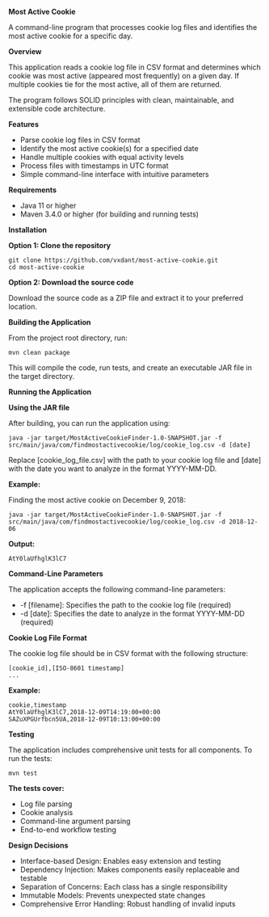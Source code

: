 **Most Active Cookie**

A command-line program that processes cookie log files and identifies the most active cookie for a specific day.

**Overview**

This application reads a cookie log file in CSV format and determines which cookie was most active (appeared most frequently) on a given day. If multiple cookies tie for the most active, all of them are returned.

The program follows SOLID principles with clean, maintainable, and extensible code architecture.

**Features**

* Parse cookie log files in CSV format
* Identify the most active cookie(s) for a specified date
* Handle multiple cookies with equal activity levels
* Process files with timestamps in UTC format
* Simple command-line interface with intuitive parameters

**Requirements**

* Java 11 or higher
* Maven 3.4.0 or higher (for building and running tests)

**Installation**

**Option 1: Clone the repository**

```
git clone https://github.com/vxdant/most-active-cookie.git
cd most-active-cookie
```

**Option 2: Download the source code**

Download the source code as a ZIP file and extract it to your preferred location.

**Building the Application**

From the project root directory, run:

`mvn clean package`

This will compile the code, run tests, and create an executable JAR file in the target directory.

**Running the Application**

**Using the JAR file**

After building, you can run the application using:

```
java -jar target/MostActiveCookieFinder-1.0-SNAPSHOT.jar -f src/main/java/com/findmostactivecookie/log/cookie_log.csv -d [date]
```

Replace [cookie_log_file.csv] with the path to your cookie log file and [date] with the date you want to analyze in the format YYYY-MM-DD.

**Example:**

Finding the most active cookie on December 9, 2018:

```
java -jar target/MostActiveCookieFinder-1.0-SNAPSHOT.jar -f src/main/java/com/findmostactivecookie/log/cookie_log.csv -d 2018-12-06
```

**Output:**

`AtY0laUfhglK3lC7`

**Command-Line Parameters**

The application accepts the following command-line parameters:

* -f [filename]: Specifies the path to the cookie log file (required)
* -d [date]: Specifies the date to analyze in the format YYYY-MM-DD (required)

**Cookie Log File Format**

The cookie log file should be in CSV format with the following structure:

```cookie,timestamp
[cookie_id],[ISO-8601 timestamp]
...
```

**Example:**

```
cookie,timestamp
AtY0laUfhglK3lC7,2018-12-09T14:19:00+00:00
SAZuXPGUrfbcn5UA,2018-12-09T10:13:00+00:00
```

**Testing**

The application includes comprehensive unit tests for all components. To run the tests:

`mvn test
`

**The tests cover:**

* Log file parsing
* Cookie analysis
* Command-line argument parsing
* End-to-end workflow testing

**Design Decisions**

* Interface-based Design: Enables easy extension and testing
* Dependency Injection: Makes components easily replaceable and testable
* Separation of Concerns: Each class has a single responsibility
* Immutable Models: Prevents unexpected state changes
* Comprehensive Error Handling: Robust handling of invalid inputs